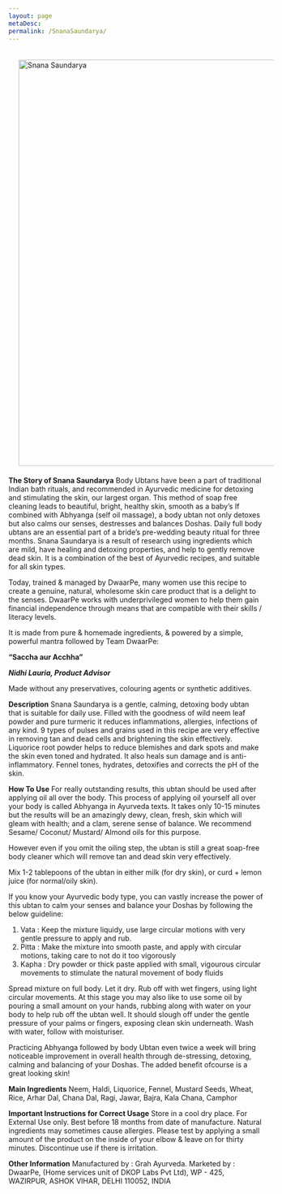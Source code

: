 ```yaml
---
layout: page
metaDesc: 
permalink: /SnanaSaundarya/
---
```


<img src="/assets/snana3.JPG" alt="Snana Saundarya" style="float:left;width:800px;margin:20px">
<div class="clearfix"></div>
<b>The Story of Snana Saundarya</b>
Body Ubtans have been a part of traditional Indian bath rituals, and recommended in Ayurvedic medicine for detoxing and stimulating the skin, our largest organ. This method of soap free cleaning leads to beautiful, bright, healthy skin, smooth as a baby’s  If combined with Abhyanga (self oil massage), a body ubtan not only detoxes but also calms our senses, destresses and balances Doshas. 
Daily full body ubtans are an essential part of a bride’s pre-wedding beauty ritual for three months.
Snana Saundarya is a result of research using ingredients which are mild, have healing and detoxing properties, and help to gently remove dead skin. It is a combination of the best of Ayurvedic recipes, and suitable for all skin types.

Today, trained & managed by  DwaarPe, many women use this recipe to create a genuine, natural, wholesome skin care product that is a delight to the senses. DwaarPe works with underprivileged women to help them gain financial independence through means that are compatible with their skills / literacy levels.

It is made from pure & homemade ingredients, & powered by a simple, powerful mantra followed by Team DwaarPe:

<b> “Saccha aur Acchha” </b>

<b><i>Nidhi Lauria, Product Advisor</i></b>

Made without any preservatives, colouring agents or synthetic additives. 

<b>Description</b>
Snana Saundarya is a gentle, calming, detoxing body ubtan that is suitable for daily use. 
Filled with the goodness of wild neem leaf powder and pure turmeric it reduces inflammations, allergies, infections of any kind. 9 types of pulses and grains used in this recipe are very effective in removing tan and dead cells and brightening the skin effectively. 
Liquorice root powder helps to reduce blemishes and dark spots and make the skin even toned and hydrated. It also heals sun damage and is anti-inflammatory. Fennel tones, hydrates, detoxifies and corrects the pH of the skin.

<b>How To Use</b>
For really outstanding results, this ubtan should be used after applying oil all over the body. This process of applying oil yourself all over your body is called Abhyanga in Ayurveda texts. It takes only 10-15 minutes but the results will be an amazingly dewy, clean, fresh, skin which will gleam with health; and a clam, serene sense of balance. We recommend Sesame/ Coconut/ Mustard/ Almond oils for this purpose. 

However even if you omit the oiling step, the ubtan is still a great soap-free body cleaner which will remove tan and dead skin very effectively.

Mix 1-2 tablepoons  of the ubtan in either milk (for dry skin), or curd + lemon juice (for normal/oily skin). 

If you know your Ayurvedic body type, you can vastly increase the power of this ubtan to calm your senses and balance your Doshas by following the below guideline:

1. Vata  : Keep the mixture liquidy, use large circular motions with very gentle pressure to apply and rub. 
2. Pitta  : Make the mixture into smooth paste, and apply with circular motions, taking care to not do it too vigorously
3. Kapha : Dry powder or thick paste applied with small, vigourous circular movements to stimulate the natural movement of body fluids

Spread mixture on full body. Let it dry. Rub off with wet fingers, using light circular movements. At this stage you may also like to use some oil by pouring a small amount on your hands, rubbing along with water on your body to help rub off the ubtan well. It should slough off under the gentle pressure of your palms or fingers, exposing clean skin underneath. Wash with water, follow with moisturiser.

Practicing Abhyanga followed by body Ubtan even twice a week will bring noticeable improvement in overall health through de-stressing, detoxing, calming and balancing of your Doshas. The added benefit ofcourse is a great looking skin!

<b>Main Ingredients</b>
Neem, Haldi, Liquorice, Fennel, Mustard Seeds, Wheat, Rice, Arhar Dal, Chana Dal, Ragi, Jawar, Bajra, Kala Chana, Camphor

<b>Important Instructions for Correct Usage</b>
Store in a cool dry place. For External Use only. Best before 18 months from date of manufacture.
Natural ingredients may sometimes cause allergies. Please test by applying a small amount of the product on the inside of your elbow & leave on for thirty minutes. Discontinue use if there is irritation.

<b>Other Information</b>
Manufactured by : Grah Ayurveda.
Marketed by : DwaarPe, (Home services unit of DKOP Labs Pvt Ltd),
WP - 425, WAZIRPUR, ASHOK VIHAR, DELHI 110052, INDIA
<div class="clearfix"></div>
